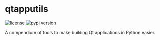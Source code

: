 # qtapputils
[![license](https://img.shields.io/pypi/l/qtapputils.svg)](./LICENSE)
[![pypi version](https://img.shields.io/pypi/v/qtapputils.svg)](https://pypi.org/project/qtapputils/)

A compendium of tools to make building Qt applications in Python easier.
